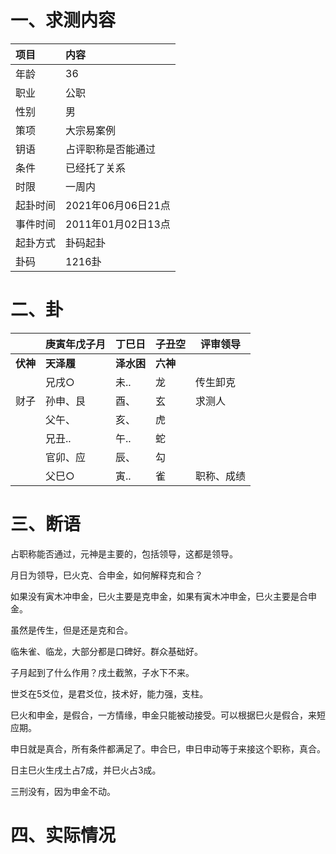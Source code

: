 # 一、求测内容

| 项目     | 内容               |
| :------- | :----------------- |
| 年龄     | 36                 |
| 职业     | 公职               |
| 性别     | 男                 |
| 策项     | 大宗易案例         |
| 钥语     | 占评职称是否能通过 |
| 条件     | 已经托了关系       |
| 时限     | 一周内             |
| 起卦时间 | 2021年06月06日21点 |
| 事件时间 | 2011年01月02日13点 |
| 起卦方式 | 卦码起卦           |
| 卦码     | 1216卦             |

# 二、卦

|                | 庚寅年戊子月     | 丁巳日           | 子丑空         | 评审领导   |
| :------------- | :--------------- | :--------------- | :------------- | ---------- |
| **伏神** | **天泽履** | **泽水困** | **六神** |            |
|                | 兄戌○           | 未..             | 龙             | 传生卸克   |
| 财子           | 孙申、艮         | 酉、             | 玄             | 求测人     |
|                | 父午、           | 亥、             | 虎             |            |
|                | 兄丑..           | 午..             | 蛇             |            |
|                | 官卯、应         | 辰、             | 勾             |            |
|                | 父巳○           | 寅..             | 雀             | 职称、成绩 |

# 三、断语

占职称能否通过，元神是主要的，包括领导，这都是领导。

月日为领导，巳火克、合申金，如何解释克和合？

如果没有寅木冲申金，巳火主要是克申金，如果有寅木冲申金，巳火主要是合申金。

虽然是传生，但是还是克和合。

临朱雀、临龙，大部分都是口碑好。群众基础好。

子月起到了什么作用？戌土截煞，子水下不来。

世爻在5爻位，是君爻位，技术好，能力强，支柱。

巳火和申金，是假合，一方情缘，申金只能被动接受。可以根据巳火是假合，来短应期。

申日就是真合，所有条件都满足了。申合巳，申日申动等于来接这个职称，真合。

日主巳火生戌土占7成，并巳火占3成。

三刑没有，因为申金不动。



# 四、实际情况
